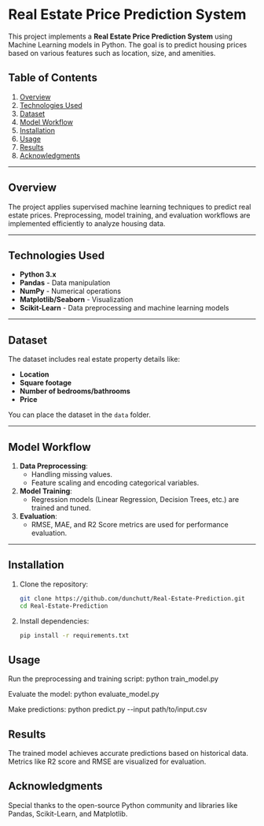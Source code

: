 # Real Estate Price Prediction System

This project implements a **Real Estate Price Prediction System** using Machine Learning models in Python. The goal is to predict housing prices based on various features such as location, size, and amenities.

## Table of Contents
1. [Overview](#overview)
2. [Technologies Used](#technologies-used)
3. [Dataset](#dataset)
4. [Model Workflow](#model-workflow)
5. [Installation](#installation)
6. [Usage](#usage)
7. [Results](#results)
8. [Acknowledgments](#acknowledgments)

---

## Overview
The project applies supervised machine learning techniques to predict real estate prices. Preprocessing, model training, and evaluation workflows are implemented efficiently to analyze housing data.

---

## Technologies Used
- **Python 3.x**
- **Pandas** - Data manipulation
- **NumPy** - Numerical operations
- **Matplotlib/Seaborn** - Visualization
- **Scikit-Learn** - Data preprocessing and machine learning models

---

## Dataset
The dataset includes real estate property details like:
- **Location**
- **Square footage**
- **Number of bedrooms/bathrooms**
- **Price**

You can place the dataset in the `data` folder.

---

## Model Workflow
1. **Data Preprocessing**:
   - Handling missing values.
   - Feature scaling and encoding categorical variables.
2. **Model Training**:
   - Regression models (Linear Regression, Decision Trees, etc.) are trained and tuned.
3. **Evaluation**:
   - RMSE, MAE, and R2 Score metrics are used for performance evaluation.

---

## Installation

1. Clone the repository:
   ```bash
   git clone https://github.com/dunchutt/Real-Estate-Prediction.git
   cd Real-Estate-Prediction
2. Install dependencies:
   ```bash
   pip install -r requirements.txt

## Usage

Run the preprocessing and training script:
python train_model.py

Evaluate the model:
python evaluate_model.py

Make predictions:
python predict.py --input path/to/input.csv

## Results

The trained model achieves accurate predictions based on historical data. Metrics like R2 score and RMSE are visualized for evaluation.

## Acknowledgments

Special thanks to the open-source Python community and libraries like Pandas, Scikit-Learn, and Matplotlib.
